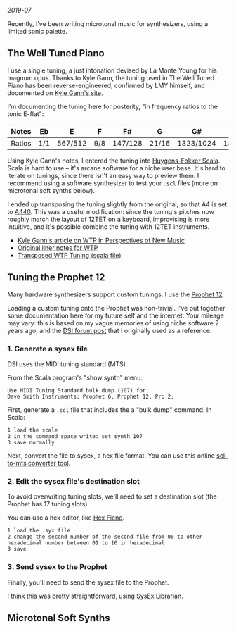 *2019-07*

Recently, I've been writing microtonal music for synthesizers, using a limited sonic palette. 

## The Well Tuned Piano

I use a single tuning, a just intonation devised by La Monte Young for his magnum opus. Thanks to Kyle Gann, the tuning used in The Well Tuned Piano has been reverse-engineered, confirmed by LMY himself, and documented on [Kyle Gann's site](https://www.kylegann.com/wtp.html).

I'm documenting the tuning here for posterity, "in frequency ratios to the tonic E-flat":

| Notes | Eb   | E       | F    | F#      | G     | G#        | A        | Bb  | B     | C   | C#      | D |
| --- | --- | --- | --- | --- | --- | --- | --- | --- | --- | --- | --- | --- | 
| Ratios | 1/1 | 567/512 | 9/8	| 147/128 | 21/16 | 1323/1024 | 189/128	 | 3/2 | 49/32 | 7/4 | 441/256 | 63/32 |


Using Kyle Gann's notes, I entered the tuning into [Huygens-Fokker Scala](http://www.huygens-fokker.org/scala/). Scala is hard to use – it's arcane software for a niche user base. It's hard to iterate on tunings, since there isn't an easy way to preview them. I recommend using a software synthesizer to test your `.scl` files (more on microtonal soft synths below).

I ended up transposing the tuning slightly from the original, so that A4 is set to [A440](https://en.wikipedia.org/wiki/A440_(pitch_standard)). This was a useful modification: since the tuning's pitches now roughly match the layout of 12TET on a keyboard, improvising is more intuitive, and it's possible combine the tuning with 12TET instruments. 

- [Kyle Gann's article on WTP in Perspectives of New Music](https://www.dropbox.com/s/b0d59oa6h0h3e7e/PNM-WellTunedPiano.pdf?dl=0)
- [Original liner notes for WTP](https://www.dropbox.com/s/j2ukmqiax99vdzd/LinerNotes-WellTunedPiano.pdf?dl=0)
- [Transposed WTP Tuning (scala file)](https://www.dropbox.com/s/j559yak0b5n7019/WTP-A440.scl?dl=0)

## Tuning the Prophet 12

Many hardware synthesizers support custom tunings. I use the [Prophet 12](https://www.sequential.com/product/prophet-12-keyboard).

Loading a custom tuning onto the Prophet was non-trivial. I've put together some documentation here for my future self and the internet. Your mileage may vary: this is based on my vague memories of using niche software 2 years ago, and the [DSI forum post](https://forum.sequential.com/index.php?topic=2187.0) that I originally used as a reference.

### 1. Generate a sysex file

DSI uses the MIDI tuning standard (MTS). 

From the Scala program's "show synth" menu:
```
Use MIDI Tuning Standard bulk dump (107) for:
Dave Smith Instruments: Prophet 6, Prophet 12, Pro 2;
```

First, generate a `.scl` file that includes the a "bulk dump" command. In Scala:

```
1 load the scale
2 in the command space write: set synth 107
3 save normally
```

Next, convert the file to sysex, a hex file format. You can use this online [scl-to-mts converter tool](http://www.microtonalsoftware.com/scl-scala-to-mts-converter.html).

### 2. Edit the sysex file's destination slot

To avoid overwriting tuning slots, we'll need to set a destination slot (the Prophet has 17 tuning slots).

You can use a hex editor, like [Hex Fiend](http://ridiculousfish.com/hexfiend/).

```
1 load the .syx file 
2 change the second number of the second file from 00 to other hexadecimal number between 01 to 16 in hexadecimal
3 save 
```

### 3. Send sysex to the Prophet

Finally, you'll need to send the sysex file to the Prophet.

I think this was pretty straightforward, using [SysEx Librarian](https://www.snoize.com/SysExLibrarian/).


## Microtonal Soft Synths
